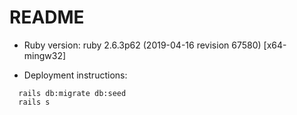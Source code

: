 # README

* Ruby version: ruby 2.6.3p62 (2019-04-16 revision 67580) [x64-mingw32]

* Deployment instructions:
```
  rails db:migrate db:seed
  rails s
```
